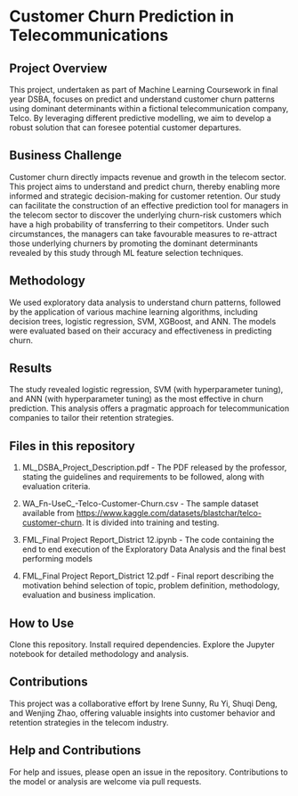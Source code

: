 # Customer Churn Prediction in Telecommunications

## Project Overview
This project, undertaken as part of Machine Learning Coursework in final year DSBA, focuses on predict and understand customer churn patterns using dominant determinants within a fictional telecommunication company, Telco. By leveraging different predictive modelling, we aim to develop a robust solution that can foresee potential customer departures. 

## Business Challenge
Customer churn directly impacts revenue and growth in the telecom sector. This project aims to understand and predict churn, thereby enabling more informed and strategic decision-making for customer retention. Our study can facilitate the construction of an effective prediction tool for managers in the telecom sector to discover the underlying churn-risk customers which have a high probability of transferring to their competitors. Under such circumstances, the managers can take favourable measures to re-attract those underlying churners by promoting the dominant determinants revealed by this study through ML feature selection techniques.

## Methodology
We used exploratory data analysis to understand churn patterns, followed by the application of various machine learning algorithms, including decision trees, logistic regression, SVM, XGBoost, and ANN. The models were evaluated based on their accuracy and effectiveness in predicting churn.

## Results
The study revealed logistic regression, SVM (with hyperparameter tuning), and ANN (with hyperparameter tuning) as the most effective in churn prediction. This analysis offers a pragmatic approach for telecommunication companies to tailor their retention strategies.

## Files in this repository
1. ML_DSBA_Project_Description.pdf - The PDF released by the professor, stating the guidelines and requirements to be followed, along with evaluation criteria.
   
2. WA_Fn-UseC_-Telco-Customer-Churn.csv - The sample dataset available from https://www.kaggle.com/datasets/blastchar/telco-customer-churn. It is divided into training and testing.
    
3. FML_Final Project Report_District 12.ipynb - The code containing the end to end execution of the Exploratory Data Analysis and the final best performing models
   
4. FML_Final Project Report_District 12.pdf - Final report describing the motivation behind selection of topic, problem definition, methodology, evaluation and business implication.

## How to Use
Clone this repository.
Install required dependencies.
Explore the Jupyter notebook for detailed methodology and analysis.

## Contributions
This project was a collaborative effort by Irene Sunny, Ru Yi, Shuqi Deng, and Wenjing Zhao, offering valuable insights into customer behavior and retention strategies in the telecom industry.

## Help and Contributions
For help and issues, please open an issue in the repository. Contributions to the model or analysis are welcome via pull requests.
